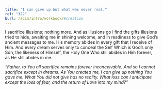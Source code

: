 ```yaml
---
title: "I can give up but what was never real."
ref: "322"
burl: /acim/intro/workbook/#creation
---
```


I sacrifice illusions; nothing more. And as illusions go I find the
gifts illusions tried to hide, awaiting me in shining welcome, and in
readiness to give God’s ancient messages to me. His memory abides in
every gift that I receive of Him. And every dream serves only to conceal
the Self Which is God’s only Son, the likeness of Himself, the Holy One
Who still abides in Him forever, as He still abides in me.

*“Father, to You all sacrifice remains forever inconceivable. And so I
cannot sacrifice except in dreams. As You created me, I can give up
nothing You gave me. What You did not give has no reality. What loss can
I anticipate except the loss of fear, and the return of Love into my
mind?”*

